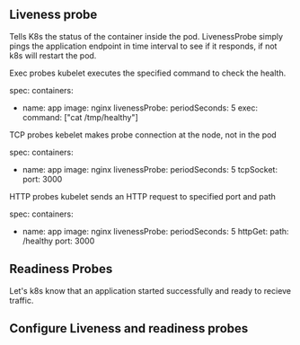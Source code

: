 ## Liveness probe

Tells K8s the status of the container inside the pod. LivenessProbe simply pings the application endpoint in time interval to see if it responds, if not k8s will restart the pod.

Exec probes
kubelet executes the specified command to check the health.

spec:
  containers: 
  - name: app
    image: nginx
    livenessProbe: 
      periodSeconds: 5
      exec:
        command: ["cat /tmp/healthy"]

TCP probes
kebelet makes probe connection at the node, not in the pod

spec:
  containers: 
  - name: app
    image: nginx
    livenessProbe: 
      periodSeconds: 5
      tcpSocket:
        port: 3000

HTTP probes
kubelet sends an HTTP request to specified port and path

spec:
  containers: 
  - name: app
    image: nginx
    livenessProbe: 
      periodSeconds: 5
      httpGet:
        path: /healthy
        port: 3000


## Readiness Probes

Let's k8s know that an application started successfully and ready to recieve traffic.

## Configure Liveness and readiness probes

